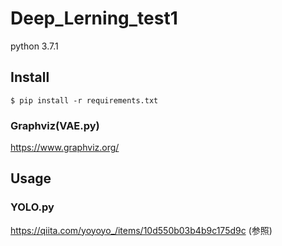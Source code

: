 # Deep_Lerning_test1
python 3.7.1

## Install
```
$ pip install -r requirements.txt
```

### Graphviz(VAE.py)  
https://www.graphviz.org/


## Usage  
### YOLO.py  
https://qiita.com/yoyoyo_/items/10d550b03b4b9c175d9c (参照)

